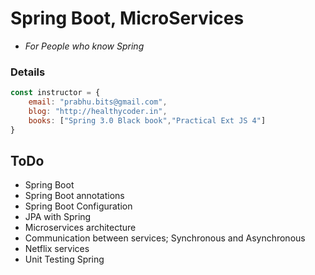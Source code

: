 # Spring Boot, MicroServices

* *For People who know Spring*

### Details

```javascript
const instructor = {
	email: "prabhu.bits@gmail.com",
	blog: "http://healthycoder.in",
	books: ["Spring 3.0 Black book","Practical Ext JS 4"]
} 
```

## ToDo

* Spring Boot
* Spring Boot annotations
* Spring Boot Configuration
* JPA with Spring
* Microservices architecture
* Communication between services; Synchronous and Asynchronous
* Netflix services
* Unit Testing Spring
